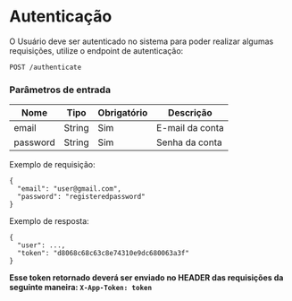 # Autenticação

O Usuário deve ser autenticado no sistema para poder realizar algumas requisições, utilize o endpoint de autenticação:

`POST /authenticate`

### Parâmetros de entrada

| Nome     | Tipo   | Obrigatório | Descrição       |
|----------|--------|-------------|-----------------|
| email    | String | Sim         | E-mail da conta |
| password | String | Sim         | Senha da conta  |


Exemplo de requisição:

    {
      "email": "user@gmail.com",
      "password": "registeredpassword"
    }

Exemplo de resposta:

    {
      "user": ...,
      "token": "d8068c68c63c8e74310e9dc680063a3f"
    }

**Esse token retornado deverá ser enviado no HEADER das requisições da seguinte maneira: `X-App-Token: token`**
